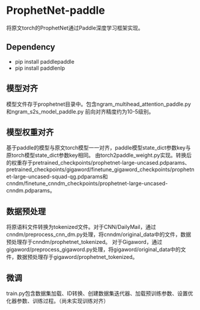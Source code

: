 # ProphetNet-paddle
将原文torch的ProphetNet通过Paddle深度学习框架实现。

## Dependency

- pip install paddlepaddle
- pip install paddlenlp  

## 模型对齐

模型文件存于prophetnet目录中。包含ngram_multihead_attention_paddle.py和ngram_s2s_model_paddle.py
前向对齐精度约为10-5级别。
## 模型权重对齐

基于paddle的模型与原文torch模型一一对齐，paddle模型state_dict参数key与原torch模型state_dict参数key相同。 
由torch2paddle_weight.py实现。转换后的权重存于pretrained_checkpoints/prophetnet-large-uncased.pdparams、pretrained_checkpoints/gigaword/finetune_gigaword_checkpoints/prophetnet-large-uncased-squad-qg.pdparams和cnndm/finetune_cnndm_checkpoints/prophetnet-large-uncased-cnndm.pdparams。


## 数据预处理
将原语料文件转换为tokenized文件。对于CNN/DailyMail，通过cnndm/preprocess_cnn_dm.py处理，将cnndm/original_data中的文件，数据预处理存于cnndm/prophetnet_tokenized。
对于Gigaword，通过gigaword/preprocess_gigaword.py处理，将gigaword/original_data中的文件，数据预处理存于gigaword/prophetnet_tokenized。

## 微调
train.py包含数据集加载、ID转换、创建数据集迭代器、加载预训练参数、设置优化器参数、训练过程。（尚未实现训练对齐）